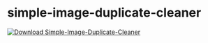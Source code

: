 # simple-image-duplicate-cleaner

[![Download Simple-Image-Duplicate-Cleaner](https://a.fsdn.com/con/app/sf-download-button)](https://sourceforge.net/projects/simple-image-duplicate-cleaner/files/latest/download)

